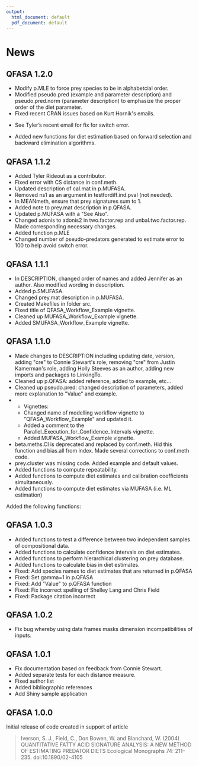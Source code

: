 ```yaml
---
output:
  html_document: default
  pdf_document: default
---
```

# News

## QFASA 1.2.0

* Modify p.MLE to force prey species to be in alphabetcial order. 
* Modified pseudo.pred (example and parameter description) and pseudo.pred.norm
(parameter description) to emphasize the proper order of the diet parameter.
* Fixed recent CRAN issues based on Kurt Hornik's emails.
-	See Tyler’s recent email for fix for switch error.
* Added new functions for diet estimation based on forward selection and 
backward elimination algorithms.



## QFASA 1.1.2

* Added Tyler Rideout as a contributor.
* Fixed error with CS distance in conf.meth.
* Updated description of cal.mat in p.MUFASA.
* Removed ns1 as an argument in testfordiff.ind.pval (not needed).
* In MEANmeth, ensure that prey signatures sum to 1.  
* Added note to prey.mat description in p.QFASA.
* Updated p.MUFASA with a "See Also".
* Changed adonis to adonis2 in two.factor.rep and unbal.two.factor.rep.  Made corresponding necessary changes.
* Added function p.MLE
* Changed number of pseudo-predators generated to estimate error to 100 to help avoid switch error.


## QFASA 1.1.1

* In DESCRIPTION, changed order of names and added Jennifer as an author. Also modified wording in description.
* Added p.SMUFASA.
* Changed prey.mat description in p.MUFASA.
* Created Makefiles in folder src.
* Fixed title of QFASA_Workflow_Example vignette.
* Cleaned up MUFASA_Workflow_Example vignette.
* Added SMUFASA_Workflow_Example vignette.

## QFASA 1.1.0

* Made changes to DESCRIPTION including updating date, version, adding "cre" to Connie Stewart's role, removing "cre" from Justin Kamerman's role, adding Holly Steeves as an author, adding new imports and packages to LinkingTo. 
* Cleaned up p.QFASA: added reference, added to example, etc...
* Cleaned up pseudo.pred: changed description of parameters, added more explanation to "Value" and example.
* * Vignettes: 
  + Changed name of modelling workflow vignette to "QFASA_Workflow_Example" and updated it.  
  + Added a comment to the Parallel_Execution_for_Confidence_Intervals vignette.  
  + Added MUFASA_Workflow_Example vignette.
* beta.meths.CI is deprecated and replaced by conf.meth. Hid this function and bias.all from index. Made several corrections to conf.meth code.
* prey.cluster was missing code.  Added example and default values.
* Added functions to compute repeatability.
* Added functions to compute diet estimates and calibration coefficients simultaneously.
* Added functions to compute diet estimates via MUFASA (i.e. ML estimation)


Added the following functions:

## QFASA 1.0.3
* Added functions to test a difference between two independent samples of compositional data.
* Added functions to calculate confidence intervals on diet estimates.
* Added functions to perform hierarchical clustering on prey database.
* Added functions to calculate bias in diet estimates.
* Fixed: Add species names to diet estimates that are returned in p.QFASA
* Fixed: Set gamma=1 in p.QFASA
* Fixed: Add "Value" to p.QFASA function
* Fixed: Fix incorrect spelling of Shelley Lang and Chris Field
* Fixed: Package citation incorrect

## QFASA 1.0.2
* Fix bug whereby using data frames masks dimension incompatibilities of inputs.

## QFASA 1.0.1
* Fix documentation based on feedback from Connie Stewart. 
* Added separate tests for each distance measure.
* Fixed author list
* Added bibliographic references
* Add Shiny sample application


## QFASA 1.0.0
Initial release of code created in support of article

> Iverson, S. J., Field, C., Don Bowen, W. and Blanchard, W. (2004)
> QUANTITATIVE FATTY ACID SIGNATURE ANALYSIS: A NEW METHOD OF
> ESTIMATING PREDATOR DIETS Ecological Monographs 74: 211–235.
> doi:10.1890/02-4105
